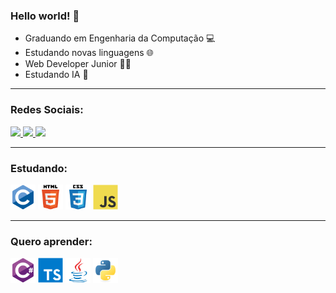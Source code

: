 ### Hello world! 👋
- Graduando em Engenharia da Computação 💻
- Estudando novas linguagens 🌐
- Web Developer Junior 👨‍💻
- Estudando IA 🤖

<hr>
    
<div>
<h3 align="left">Redes Sociais:</h3>

<p align="left">
<a href="https://instagram.com/_gabrielpassos7" target="_blank">
<img src="https://img.shields.io/badge/-Instagram-%23E4405F?style=for-the-badge&logo=instagram&logoColor=white">
</a>

<a href="https://twitter.com/_gabrielpassos7" target="_blank">
<img src="https://img.shields.io/badge/Twitter-00ACEE?style=for-the-badge&logo=twitter&logoColor=white">
</a> 

<a href="https://www.linkedin.com/in/gabriel-passolongo-2673b9235/" target="_blank">
<img src="https://img.shields.io/badge/-LinkedIn-%230077B5?style=for-the-badge&logo=linkedin&logoColor=white">
</a>
</p>
</div>

<hr>

<div>
<h3 align="left">Estudando:</h3>

<p align="left">
<img src="https://raw.githubusercontent.com/devicons/devicon/master/icons/c/c-original.svg" alt="c" width="40" height="40">
<img src="https://raw.githubusercontent.com/devicons/devicon/master/icons/html5/html5-original-wordmark.svg" alt="html5" width="40" height="40">
<img src="https://raw.githubusercontent.com/devicons/devicon/master/icons/css3/css3-original-wordmark.svg" alt="css3" width="40" height="40">
<img src="https://raw.githubusercontent.com/devicons/devicon/master/icons/javascript/javascript-original.svg" alt="javascript" width="40" height="40">
</p>
</div>

<hr>

<div>
<h3 align="left">Quero aprender:</h3>

<p align="left">
<img src="https://raw.githubusercontent.com/devicons/devicon/master/icons/csharp/csharp-original.svg" alt="csharp" width="40" height="40">
<img src="https://raw.githubusercontent.com/devicons/devicon/master/icons/typescript/typescript-original.svg" alt="typescript" width="40" height="40">
<img src="https://raw.githubusercontent.com/devicons/devicon/master/icons/java/java-original.svg" alt="java" width="40" height="40">
<img src="https://raw.githubusercontent.com/devicons/devicon/master/icons/python/python-original.svg" alt="python" width="40" height="40">
</p>
</div>
